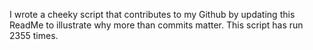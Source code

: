 I wrote a cheeky script that contributes to my Github by updating this ReadMe to illustrate why more than commits matter. This script has run 2355 times.
